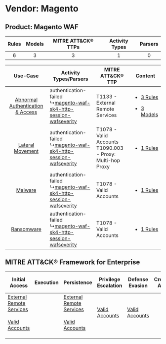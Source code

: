 Vendor: Magento
===============
Product: Magento WAF
--------------------
| Rules | Models | MITRE ATT&CK® TTPs | Activity Types | Parsers |
|:-----:|:------:|:------------------:|:--------------:|:-------:|
|   6   |   3    |         3          |       1        |    0    |

|    Use-Case    | Activity Types/Parsers    | MITRE ATT&CK® TTP    | Content    |
|:----:| ---- | ---- | ---- |
| [Abnormal Authentication & Access](../../../UseCases/uc_abnormal_authentication_&_access.md) |  authentication-failed<br> ↳[magento-waf-sk4-http-session-wafseverity](Ps/pC_magentowafsk4httpsessionwafseverity.md)<br> | T1133 - External Remote Services<br>    | [<ul><li>3 Rules</li></ul><ul><li>3 Models</li></ul>](RM/r_m_magento_magento_waf_Abnormal_Authentication_&_Access.md) |
|    [Lateral Movement](../../../UseCases/uc_lateral_movement.md)    |  authentication-failed<br> ↳[magento-waf-sk4-http-session-wafseverity](Ps/pC_magentowafsk4httpsessionwafseverity.md)<br> | T1078 - Valid Accounts<br>T1090.003 - Proxy: Multi-hop Proxy<br> | [<ul><li>1 Rules</li></ul>](RM/r_m_magento_magento_waf_Lateral_Movement.md)    |
|    [Malware](../../../UseCases/uc_malware.md)    |  authentication-failed<br> ↳[magento-waf-sk4-http-session-wafseverity](Ps/pC_magentowafsk4httpsessionwafseverity.md)<br> | T1078 - Valid Accounts<br>    | [<ul><li>1 Rules</li></ul>](RM/r_m_magento_magento_waf_Malware.md)    |
|    [Ransomware](../../../UseCases/uc_ransomware.md)    |  authentication-failed<br> ↳[magento-waf-sk4-http-session-wafseverity](Ps/pC_magentowafsk4httpsessionwafseverity.md)<br> | T1078 - Valid Accounts<br>    | [<ul><li>1 Rules</li></ul>](RM/r_m_magento_magento_waf_Ransomware.md)    |

MITRE ATT&CK® Framework for Enterprise
--------------------------------------
| Initial Access                                                                                                                                   | Execution | Persistence                                                                                                                                      | Privilege Escalation                                                | Defense Evasion                                                     | Credential Access | Discovery | Lateral Movement | Collection | Command and Control                                                                                                                       | Exfiltration | Impact |
| ------------------------------------------------------------------------------------------------------------------------------------------------ | --------- | ------------------------------------------------------------------------------------------------------------------------------------------------ | ------------------------------------------------------------------- | ------------------------------------------------------------------- | ----------------- | --------- | ---------------- | ---------- | ----------------------------------------------------------------------------------------------------------------------------------------- | ------------ | ------ |
| [External Remote Services](https://attack.mitre.org/techniques/T1133)<br><br>[Valid Accounts](https://attack.mitre.org/techniques/T1078)<br><br> |           | [External Remote Services](https://attack.mitre.org/techniques/T1133)<br><br>[Valid Accounts](https://attack.mitre.org/techniques/T1078)<br><br> | [Valid Accounts](https://attack.mitre.org/techniques/T1078)<br><br> | [Valid Accounts](https://attack.mitre.org/techniques/T1078)<br><br> |                   |           |                  |            | [Proxy: Multi-hop Proxy](https://attack.mitre.org/techniques/T1090/003)<br><br>[Proxy](https://attack.mitre.org/techniques/T1090)<br><br> |              |        |